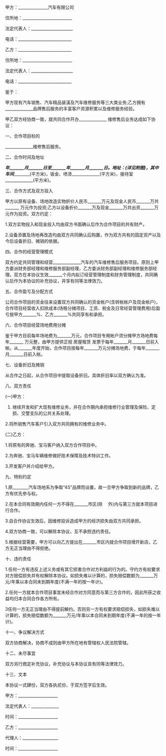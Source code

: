 
 


甲方：_______________汽车有限公司


住所地：_________________________


法定代表人：_____________________


电话：___________________________


乙方：___________________________


住所地：_________________________


法定代表人：_____________________


电话：___________________________


鉴于：


甲方现有汽车销售、汽车精品装潢及汽车维修服务等三大类业务;乙方拥有______________品牌售后服务的丰富客户资源积累以及维修服务经验。


甲乙双方经协商一致，就共同合作开办______________ 维修售后业务达成如下协议：


一、合作项目标的


______________维修售后服务。


二、合作时间及地址


_______年_______月_______日至_______年_______月_______日。地址：____________(详见附图)，其中车间_____________(平方米)，钣金、喷漆______________(平方米)，接待室 ______________(平方米)。


三、合作方式及双方投入


甲方以原有设备、场地改造实物折价人民币_______万元及现金人民币_______万共_______ 万元作为投资;乙方以设备折价_______万及现金_______万共出资_______万元作为投资。双方约定：


1.双方实物投入和现金投入均由双方书面确认后作为合作项目的共有财产。


2.设备添置及场地再改造均由双方共同确认后购置，作为双方共有的固定资产以及今后设备折旧、摊销的依据。


四、合作的经营管理模式


双方约定共同管理和经营______________汽车的汽车维修售后服务项目。原则上甲方委派财务部经理和维修服务部副经理，乙方委派财务部副经理和维修服务部经理。双方在本协议生效_______个月内拟订经营管理制度和财务管理制度，共同确认后作为本协议的补充协议，并享有同等法律效力。


五、合作盈亏及分配方式


公司合作项目的资金往来设置双方共同确认的资金帐户(含转帐帐户及现金帐户)，合作项目经营收入扣除成本(场租分摊项目、工资、税金及日常经营管理费用)后盈亏按甲方_______%、乙方_______%共同享有和承担。


六、合作项目经营场地费用分摊


鉴于甲方目前每年场地费为_______万元，合作项目专用帐户须分摊甲方场地费每年_______ 万元整，由甲方提供正规
房屋租赁
发票于每年_______月_______日前入帐。从_______年度开始，合作项目按每年_______万元分摊场地费，于每年_______月_______日前入帐。


七、设备折旧及摊销


从合作之日起，从合作项目中提取设备折旧。具体折旧率以双方确认为准。


八、双方责任


(一)甲方：


1. 继续开发和扩大现有维修业务，并在合作期内承担维修行业管理及保险、定损、交警支队的公共关系处理。


2.将所销售汽车客户引入双方共同拥有的维修业务中。


(二)乙方：


1.将原有的奔驰、宝马客户纳入双方合作项目中。


2.为奔驰、宝马车辆维修做好技术保障及技术特训工作。


3.开发客户并介绍给甲方。


九、特别约定


1.原________汽车场地系为争取“4S”品牌而设置，故一旦甲方争取到新的品牌，乙方有优先参与权。


2.在本合同有效期内任何一方不得在_______市区(除　 外)内与第三方就本项目进行合作。


3.自合作协议生效后，因维修投诉造成甲方的经济损失由双方共同承担。


4.双方协商一致，可以解除本协议，互不承担违约责任。


5.根据经营需要，甲方可以向乙方提出在_______市区内就合作项目增开新店，乙方无正当理由不得拒绝。


十、违约责任


1.任何一方有违反上述义务或有其它损害合作对方利益的行为的。守约方有权要求对方赔偿损失并有权解除本协议。如损失难以计算的，损失赔偿数额为_______万元/年乘以本合同未到期年度(不满一年的按一年计)。


2.任何一方就本合作项目事宜未经合作对方同意而与第三方合作的，因此所获之收益均归本合同合作各方所有。


3任何一方无正当理由不得提前解约。否则另一方有权要求赔偿损失，如损失难以计算的，损失赔偿数额为_______万元/年乘以本合同未到期年度(不满一年的按一年计)。


十一、争议解决方式


双方协商解决，协商不成则由甲方所在地有管辖权人民法院管辖。


十二、未尽事宜


双方另行商定补充协议，补充协议与本协议具有同等法律效力。


十三、文本


本协议一式肆份，双方各执贰份，于双方签字后生效。


甲方：____________________


法定代表人：______________


时间：____________________


乙方：____________________


代理人：__________________


时间：____________________
 


 

 
 
 
 
 
  


  
 

  


  


  
 
 
 
 

